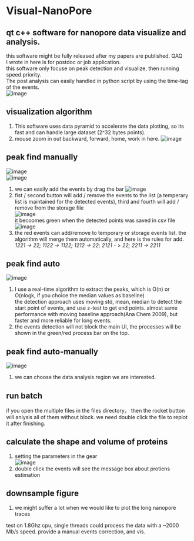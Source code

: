 # Visual-NanoPore
## qt c++ software for nanopore data visualize and analysis. 
this software might be fully released after my papers are published. QAQ  
I wrote in here is for postdoc or job application.  
this software only focuse on peak detection and visualize, then running speed priority.   
The post analysis can easily handled in python script by using the time-tag of the events.   
![image](https://github.com/user-attachments/assets/04b24eb6-fd67-4fd1-9a03-50379bfc5293)  
## visualization algorithm
1. This software uses data pyramid to accelerate the data plotting, so its fast and can handle large dataset (2^32 bytes points).   
2. mouse zoom in out backward, forward, home, work in here. 
![image](https://github.com/user-attachments/assets/8c4cf0d5-601e-44da-b354-cea5c3703442)  
## peak find manually
![image](https://github.com/user-attachments/assets/7d6f5500-8a93-4f5b-90e9-de570fe6b01e)  
![image](https://github.com/user-attachments/assets/993731c3-21c2-4262-a3fb-b721c1ed055e)  
1. we can easily add the events by drag the bar
![image](https://github.com/user-attachments/assets/21559758-1168-4648-a5d7-9cbd1050e570)   
2. fist / second button will add / remove the events to the list (a temperary list is maintained for the detected events), third and fourth will add / remove from the storage file   
![image](https://github.com/user-attachments/assets/61cb502a-e606-40d0-a86d-e37c172ce90d)  
it becoomes green when the detected points was saved in csv file  
![image](https://github.com/user-attachments/assets/bab43e5a-736a-40cc-b3fe-bc53d602d08b)  
3. the red events can add/remove to temporary or storage events list. the algorithm will merge them automatically, and here is the rules for add.  
*1221 -> 22; 1122 -> 1122; 1212 -> 22; 2121 - > 22; 2211 -> 2211*  
## peak find auto
![image](https://github.com/user-attachments/assets/35acc0d5-22cb-41f6-8a83-a04a832c0706)  
1. I use a real-time algorithm to extract the peaks, which is O(n) or O(nlogk, if you choice the median values as baseline)  
the detection approach uses moving std, mean, median to detect the start point of events, and use z-test to get end points. almost same performance with moving baseline approach(Ana Chem 2009), but faster and more reliable for long events.  
2. the events detection will not block the main UI, the processes will be shown in the green/red process bar on the top.  
## peak find auto-manually 
![image](https://github.com/user-attachments/assets/b8da1172-2499-42ad-bac8-3a9d7b60fc0b)  
1. we can choose the data analysis region we are interested.  
## run batch
if you open the multiple files in the files directory， then the rocket button will anlysis all of them without block. we need double click the file to replot it after finishing.   
## calculate the shape and volume of proteins
1. setting the parameters in the gear  
![image](https://github.com/user-attachments/assets/3d2f9934-e503-4186-acc3-34c3f73897c3)  
2. double click the events will see the message box about protiens estimation  
## downsample figure
1. we might suffer a lot when we would like to plot the long nanopore traces
 




test on 1.8Ghz cpu, single threads could process the data with a ~2000 Mb/s speed.
provide a manual events correction, and vis.

